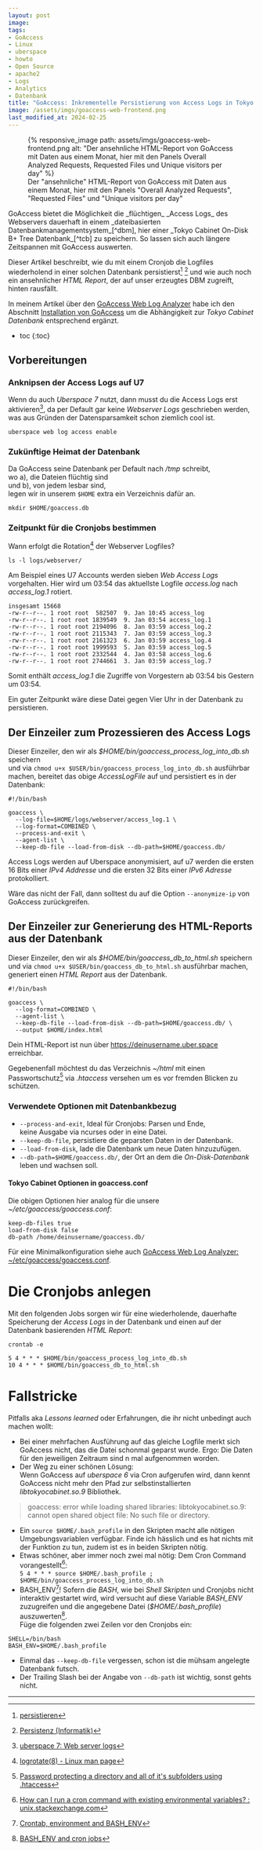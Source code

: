 ```yaml
---
layout: post
image:
tags:
- GoAccess
- Linux
- uberspace
- howto
- Open Source
- apache2
- Logs
- Analytics
- Datenbank 
title: "GoAccess: Inkrementelle Persistierung von Access Logs in Tokyo Cabinet On-Disk Datenbank"
image: /assets/imgs/goaccess-web-frontend.png
last_modified_at: 2024-02-25
---
```

<figure role="group">
 {% responsive_image path: assets/imgs/goaccess-web-frontend.png 
 alt: "Der ansehnliche HTML-Report von GoAccess mit Daten aus einem Monat, hier mit den Panels Overall Analyzed Requests, Requested Files und Unique visitors per day" %}
  <figcaption>Der "ansehnliche" HTML-Report von GoAccess mit Daten aus einem Monat, hier mit den Panels "Overall Analyzed Requests", "Requested Files" und "Unique visitors per day"</figcaption>
</figure>
GoAccess bietet die Möglichkeit die _flüchtigen_ _Access Logs_ des Webservers
dauerhaft in einem _dateibasierten Datenbankmanagementsystem_[^dbm], 
hier einer _Tokyo Cabinet On-Disk B+ Tree Datenbank_[^tcb] zu speichern. 
So lassen sich auch längere Zeitspannen mit GoAccess auswerten.

Dieser Artikel beschreibt, wie du mit einem Cronjob die Logfiles 
wiederholend in einer solchen Datenbank persistierst[^persistenz1] [^persistenz2] 
und wie auch noch ein ansehnlicher _HTML Report_,
der auf unser erzeugtes DBM zugreift, hinten rausfällt.

In meinem Artikel über den [GoAccess Web Log Analyzer](/2019/05/02/goaccess-auf-uberspace.html) 
habe ich den Abschnitt [Installation von GoAccess](/2019/05/02/goaccess-auf-uberspace.html#installation-von-goaccess) 
um die Abhängigkeit zur _Tokyo Cabinet Datenbank_ entsprechend ergänzt. 
<!--break-->
* toc
{:toc}

## Vorbereitungen

### Anknipsen der Access Logs auf U7

Wenn du auch _Uberspace 7_ nutzt, 
dann musst du die Access Logs erst aktivieren[^u7logs], 
da per Default gar keine *Webserver Logs* geschrieben werden,
was aus Gründen der Datensparsamkeit schon ziemlich cool ist.

```
uberspace web log access enable
```

### Zukünftige Heimat der Datenbank

Da GoAccess seine Datenbank per Default nach _/tmp_ schreibt,  
wo a), die Dateien flüchtig sind  
und b), von jedem lesbar sind,  
legen wir in unserem `$HOME` extra ein Verzeichnis dafür an.

```
mkdir $HOME/goaccess.db
```

### Zeitpunkt für die Cronjobs bestimmen

Wann erfolgt die Rotation[^logrotate] der Webserver Logfiles?

```
ls -l logs/webserver/
```

Am Beispiel eines U7 Accounts werden sieben _Web Access Logs_ vorgehalten. 
Hier wird um 03:54 das aktuellste Logfile _access.log_ nach _access_log.1_ rotiert.


```
insgesamt 15668
-rw-r--r--. 1 root root  582507  9. Jan 10:45 access_log
-rw-r--r--. 1 root root 1839549  9. Jan 03:54 access_log.1
-rw-r--r--. 1 root root 2194096  8. Jan 03:59 access_log.2
-rw-r--r--. 1 root root 2115343  7. Jan 03:59 access_log.3
-rw-r--r--. 1 root root 2161323  6. Jan 03:59 access_log.4
-rw-r--r--. 1 root root 1999593  5. Jan 03:59 access_log.5
-rw-r--r--. 1 root root 2332544  4. Jan 03:58 access_log.6
-rw-r--r--. 1 root root 2744661  3. Jan 03:59 access_log.7
```

Somit enthält _access_log.1_ die Zugriffe von Vorgestern ab 03:54 bis Gestern um 03:54.

Ein guter Zeitpunkt wäre diese Datei gegen Vier Uhr in der Datenbank zu persistieren.

## Der Einzeiler zum Prozessieren des Access Logs

Dieser Einzeiler, 
den wir als _$HOME/bin/goaccess_process_log_into_db.sh_ speichern  
und via `chmod u+x $USER/bin/goaccess_process_log_into_db.sh` ausführbar machen,
bereitet das obige *AccessLogFile* auf
und persistiert es in der Datenbank:

```
#!/bin/bash

goaccess \
  --log-file=$HOME/logs/webserver/access_log.1 \
  --log-format=COMBINED \
  --process-and-exit \
  --agent-list \
  --keep-db-file --load-from-disk --db-path=$HOME/goaccess.db/ 
```

Access Logs werden auf Uberspace anonymisiert, 
auf u7 werden die ersten 16 Bits einer _IPv4 Addresse_ 
und die ersten 32 Bits einer _IPv6 Adresse_ protokolliert.

Wäre das nicht der Fall, 
dann solltest du auf die Option `--anonymize-ip` von GoAccess zurückgreifen.

## Der Einzeiler zur Generierung des HTML-Reports aus der Datenbank

Dieser Einzeiler,
den wir als _$HOME/bin/goaccess_db_to_html.sh_ speichern  
und via `chmod u+x $USER/bin/goaccess_db_to_html.sh` ausführbar machen,
generiert einen *HTML Report* aus der Datenbank. 

```
#!/bin/bash

goaccess \
  --log-format=COMBINED \
  --agent-list \
  --keep-db-file --load-from-disk --db-path=$HOME/goaccess.db/ \
  --output $HOME/index.html
```
Dein HTML-Report ist nun über <https://deinusername.uber.space> erreichbar.

Gegebenenfall möchtest du das Verzeichnis _~/html_ mit einen Passwortschutz[^htaccess] 
via _.htaccess_ versehen
um es vor fremden Blicken zu schützen.

### Verwendete Optionen mit Datenbankbezug

- `--process-and-exit`, Ideal für Cronjobs: Parsen und Ende,  
  keine Ausgabe via ncurses oder in eine Datei.
- `--keep-db-file`, persistiere die geparsten Daten in der Datenbank.
- `--load-from-disk`, lade die Datenbank um neue Daten hinzuzufügen.
- `--db-path=$HOME/goaccess.db/`, der Ort an dem die _On-Disk-Datenbank_ leben und wachsen soll. 

#### Tokyo Cabinet Optionen in goaccess.conf

Die obigen Optionen hier analog für die unsere _~/etc/goaccess/goaccess.conf_:

```
keep-db-files true
load-from-disk false
db-path /home/deinusername/goaccess.db/
```
Für eine Minimalkonfiguration siehe auch [GoAccess Web Log Analyzer: ~/etc/goaccess/goaccess.conf](/2019/05/02/goaccess-auf-uberspace.html#etcgoaccessgoaccessconf).

# Die Cronjobs anlegen

Mit den folgenden Jobs sorgen wir für eine wiederholende, 
dauerhafte Speicherung der _Access Logs_ in der Datenbank 
und einen auf der Datenbank basierenden _HTML Report_:

```
crontab -e
```

```
5 4 * * * $HOME/bin/goaccess_process_log_into_db.sh
10 4 * * * $HOME/bin/goaccess_db_to_html.sh
```
# Fallstricke

Pitfalls aka _Lessons learned_ oder Erfahrungen, 
die ihr nicht unbedingt auch machen wollt: 
- Bei einer mehrfachen Ausführung auf das gleiche Logfile merkt sich GoAccess nicht, 
das die Datei schonmal geparst wurde. 
Ergo: Die Daten für den jeweiligen Zeitraum sind n mal aufgenommen worden.
- Der Weg zu einer schönen Lösung:  
Wenn GoAccess auf _uberspace 6_ via Cron aufgerufen wird, 
dann kennt GoAccess nicht mehr den Pfad zur selbstinstallierten 
_libtokyocabinet.so.9_ Bibliothek.  
> goaccess: error while loading shared libraries: libtokyocabinet.so.9:  
> cannot open shared object file: No such file or directory.  

  - Ein `source $HOME/.bash_profile` 
  in den Skripten macht alle nötigen Umgebungsvariablen verfügbar. 
  Finde ich hässlich und es hat nichts mit der Funktion zu tun, 
  zudem ist es in beiden Skripten nötig.
  - Etwas schöner, aber immer noch zwei mal nötig: 
  Dem Cron Command vorangestellt[^cronEnv]:  
  `5 4 * * * source $HOME/.bash_profile ; $HOME/bin/goaccess_process_log_into_db.sh`
  - BASH_ENV[^bash_env1]! Sofern die _BASH_, 
  wie bei _Shell Skripten_ und Cronjobs nicht interaktiv 
  gestartet wird, wird versucht auf diese Variable _BASH_ENV_ zuzugreifen 
  und die angegebene Datei (_$HOME/.bash_profile_) auszuwerten[^bash_env2].  
  Füge die folgenden zwei Zeilen vor den Cronjobs ein:
  ```
  SHELL=/bin/bash
  BASH_ENV=$HOME/.bash_profile
  ```
- Einmal das `--keep-db-file` vergessen, schon ist die mühsam angelegte Datenbank futsch.
- Der Trailing Slash bei der Angabe von `--db-path` ist wichtig, sonst gehts nicht.

* * * 

[^dbm]: [DBM (Datenbank)](https://de.wikipedia.org/wiki/DBM_(Datenbank))
[^tcb]: [Tokyo Cabinet DBM](https://fallabs.com/tokyocabinet/)
[^persistenz1]: [persistieren](https://de.wiktionary.org/wiki/persistieren)
[^persistenz2]: [Persistenz (Informatik)](https://de.wikipedia.org/wiki/Persistenz_(Informatik))
[^u7logs]: [uberspace 7: Web server logs](https://manual.uberspace.de/web-logs.html)
[^logrotate]: [logrotate(8) - Linux man page](https://linux.die.net/man/8/logrotate)
[^htaccess]: [Password protecting a directory and all of it's subfolders using .htaccess](https://stackoverflow.com/questions/5229656/password-protecting-a-directory-and-all-of-its-subfolders-using-htaccess)
[^cronEnv]: [How can I run a cron command with existing environmental variables? : unix.stackexchange.com](https://unix.stackexchange.com/questions/27289/how-can-i-run-a-cron-command-with-existing-environmental-variables)
[^bash_env1]: [Crontab, environment and BASH_ENV](http://heikok.blogspot.com/2016/09/crontab-environment-and-bashenv.html)
[^bash_env2]: [BASH_ENV and cron jobs](https://unix.stackexchange.com/questions/130941/bash-env-and-cron-jobs)
